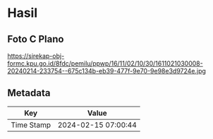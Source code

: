 # Hasil

## Foto C Plano

https://sirekap-obj-formc.kpu.go.id/8fdc/pemilu/ppwp/16/11/02/10/30/1611021030008-20240214-233754--675c134b-eb39-477f-9e70-9e98e3d9724e.jpg


## Metadata

| Key        | Value               |
| ---------- | ------------------- |
| Time Stamp | 2024-02-15 07:00:44 |



